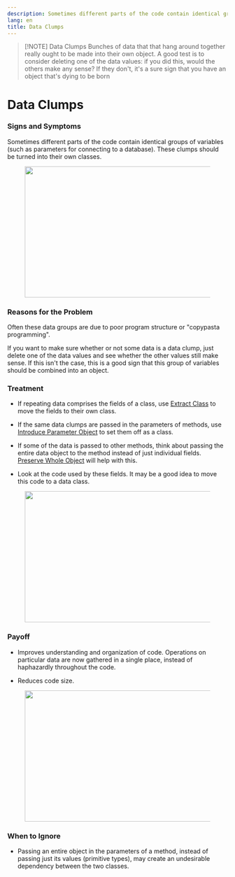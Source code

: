 ```yaml
---
description: Sometimes different parts of the code contain identical groups of variables (such as parameters for connecting to a database). These clumps should be turned into their own classes.
lang: en
title: Data Clumps
---
```


> [!NOTE] Data Clumps
> Bunches of data that that hang around together really ought to be made into their own object. A good test is to consider deleting one of the data values: if you did this, would the others make any sense? If they don't, it's a sure sign that you have an object that's dying to be born
# Data Clumps

### Signs and Symptoms

Sometimes different parts of the code contain identical groups of
variables (such as parameters for connecting to a database). These
clumps should be turned into their own classes.

<figure class="image">
<img
src="https://refactoring.guru/images/refactoring/content/smells/data-clumps-01.png?id=9d8a38ce942720cee728797eba695a2f"
srcset="https://refactoring.guru/images/refactoring/content/smells/data-clumps-01-2x.png?id=64c7f4113e3c06f10dbec825833fa190 2x"
width="500" height="300" />
</figure>

### Reasons for the Problem

Often these data groups are due to poor program structure or \"copypasta
programming".

If you want to make sure whether or not some data is a data clump, just
delete one of the data values and see whether the other values still
make sense. If this isn't the case, this is a good sign that this group
of variables should be combined into an object.

### Treatment

-   If repeating data comprises the fields of a class, use [Extract
    Class](/extract-class) to move the fields to their own class.

-   If the same data clumps are passed in the parameters of methods, use
    [Introduce Parameter Object](/introduce-parameter-object) to set
    them off as a class.

-   If some of the data is passed to other methods, think about passing
    the entire data object to the method instead of just individual
    fields. [Preserve Whole Object](/preserve-whole-object) will help
    with this.

-   Look at the code used by these fields. It may be a good idea to move
    this code to a data class.

<figure class="image">
<img
src="https://refactoring.guru/images/refactoring/content/smells/data-clumps-02.png?id=cfb0a8fa64a983473dd31527e28ae158"
srcset="https://refactoring.guru/images/refactoring/content/smells/data-clumps-02-2x.png?id=195f24da42dbd21508aa9ef46a57abba 2x"
loading="lazy" width="500" height="300" />
</figure>

### Payoff

-   Improves understanding and organization of code. Operations on
    particular data are now gathered in a single place, instead of
    haphazardly throughout the code.

-   Reduces code size.

<figure class="image">
<img
src="https://refactoring.guru/images/refactoring/content/smells/data-clumps-03.png?id=c170bbdea77b7d4a26947ef328b70adc"
srcset="https://refactoring.guru/images/refactoring/content/smells/data-clumps-03-2x.png?id=2b4a70e09a6236715a9bc4bd4663508b 2x"
loading="lazy" width="500" height="300" />
</figure>

### When to Ignore

-   Passing an entire object in the parameters of a method, instead of
    passing just its values (primitive types), may create an undesirable
    dependency between the two classes.
